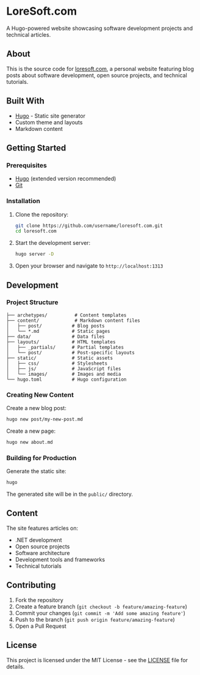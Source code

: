 # LoreSoft.com

A Hugo-powered website showcasing software development projects and technical articles.

## About

This is the source code for [loresoft.com](https://loresoft.com), a personal website featuring blog posts about software development, open source projects, and technical tutorials.

## Built With

- [Hugo](https://gohugo.io/) - Static site generator
- Custom theme and layouts
- Markdown content

## Getting Started

### Prerequisites

- [Hugo](https://gohugo.io/getting-started/installing/) (extended version recommended)
- [Git](https://git-scm.com/)

### Installation

1. Clone the repository:

   ```bash
   git clone https://github.com/username/loresoft.com.git
   cd loresoft.com
   ```

2. Start the development server:

   ```bash
   hugo server -D
   ```

3. Open your browser and navigate to `http://localhost:1313`

## Development

### Project Structure

```text
├── archetypes/          # Content templates
├── content/             # Markdown content files
│   ├── post/           # Blog posts
│   └── *.md            # Static pages
├── data/               # Data files
├── layouts/            # HTML templates
│   ├── _partials/      # Partial templates
│   └── post/           # Post-specific layouts
├── static/             # Static assets
│   ├── css/            # Stylesheets
│   ├── js/             # JavaScript files
│   └── images/         # Images and media
└── hugo.toml           # Hugo configuration
```

### Creating New Content

Create a new blog post:

```bash
hugo new post/my-new-post.md
```

Create a new page:

```bash
hugo new about.md
```

### Building for Production

Generate the static site:

```bash
hugo
```

The generated site will be in the `public/` directory.

## Content

The site features articles on:

- .NET development
- Open source projects
- Software architecture
- Development tools and frameworks
- Technical tutorials

## Contributing

1. Fork the repository
2. Create a feature branch (`git checkout -b feature/amazing-feature`)
3. Commit your changes (`git commit -m 'Add some amazing feature'`)
4. Push to the branch (`git push origin feature/amazing-feature`)
5. Open a Pull Request

## License

This project is licensed under the MIT License - see the [LICENSE](LICENSE) file for details.
